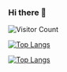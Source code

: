 ### Hi there 👋

<!--
**GuoJiWeiCode/GuoJiWeiCode** is a ✨ _special_ ✨ repository because its `README.md` (this file) appears on your GitHub profile.

Here are some ideas to get you started:

- 🔭 I’m currently working on ...
- 🌱 I’m currently learning ...
- 👯 I’m looking to collaborate on ...
- 🤔 I’m looking for help with ...
- 💬 Ask me about ...
- 📫 How to reach me: ...
- 😄 Pronouns: ...
- ⚡ Fun fact: ...
-->
![Visitor Count](https://profile-counter.glitch.me/Christmas/count.svg)

[![Top Langs](https://github-readme-stats.vercel.app/api/top-langs/?username=GuoJiWeiCode)](https://github.com/GuoJiWeiCode/github-readme-stats)

[![Top Langs](https://github-readme-stats.vercel.app/api/top-langs/?username=GuoJiWeiCode&layout=compact)](https://github.com/GuoJiWeiCode/github-readme-stats)
